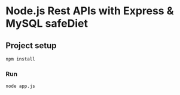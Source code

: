 # Node.js Rest APIs with Express & MySQL safeDiet

## Project setup
```
npm install
```

### Run
```
node app.js
```

